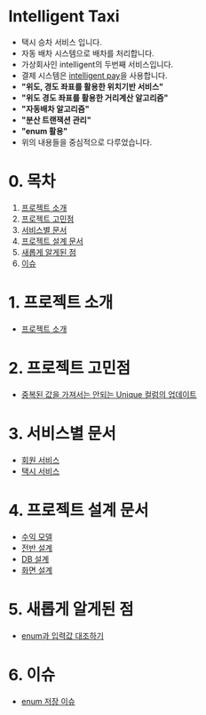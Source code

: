 # Intelligent Taxi
* 택시 승차 서비스 입니다.
* 자동 배차 시스템으로 배차를 처리합니다.
* 가상회사인 intelligent의 두번째 서비스입니다.
* 결제 시스템은 [intelligent pay](https://github.com/liveforone/intelligent_pay)을 사용합니다.
* **"위도, 경도 좌표를 활용한 위치기반 서비스"**
* **"위도 경도 좌표를 활용한 거리계산 알고리즘"**
* **"자동배차 알고리즘"**
* **"분산 트랜잭션 관리"**
* **"enum 활용"**
* 위의 내용들을 중심적으로 다루었습니다.

# 0. 목차
1. [프로젝트 소개](#1-프로젝트-소개)
2. [프로젝트 고민점](#2-프로젝트-고민점)
3. [서비스별 문서](#3-서비스별-문서)
4. [프로젝트 설계 문서](#4-프로젝트-설계-문서)
5. [새롭게 알게된 점](#5-새롭게-알게된-점)
6. [이슈](#6-이슈)

# 1. 프로젝트 소개
* [프로젝트 소개](https://github.com/liveforone/intelligent_taxi/blob/master/Documents/INTRODUCE.md)

# 2. 프로젝트 고민점
* [중복된 값을 가져서는 안되는 Unique 컬럼의 업데이트](https://github.com/liveforone/intelligent_taxi/blob/master/Documents/UNIQUE_COLUMN_UPDATE_PROBLEM.md)

# 3. 서비스별 문서
* [회원 서비스](https://github.com/liveforone/intelligent_taxi/blob/master/Documents/README_USER.md)
* [택시 서비스](https://github.com/liveforone/intelligent_taxi/blob/master/Documents/README_TAXI.md)

# 4. 프로젝트 설계 문서
* [수익 모델](https://github.com/liveforone/intelligent_taxi/blob/master/Documents/PROFIT.md)
* [전반 설계](https://github.com/liveforone/intelligent_taxi/blob/master/Documents/DESIGN.md)
* [DB 설계](https://github.com/liveforone/intelligent_taxi/blob/master/Documents/DB_DESIGN.md)
* [화면 설계](https://github.com/liveforone/intelligent_taxi/blob/master/Documents/INTERFACE_DESIGN.md)

# 5. 새롭게 알게된 점
* [enum과 입력값 대조하기](https://github.com/liveforone/intelligent_taxi/blob/master/Documents/ENUM_INPUT_MATCH.md)

# 6. 이슈
* [enum 저장 이슈](https://github.com/liveforone/intelligent_taxi/blob/master/Documents/JPA_ENUM_ISSUE.md)